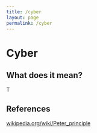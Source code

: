 ```yaml
---
title: /cyber
layout: page
permalink: /cyber
---
```


# Cyber


## What does it mean?

T
## References
[wikipedia.org/wiki/Peter_principle](https://wikipedia.org/wiki/Peter_principle)
